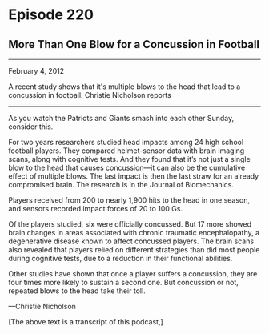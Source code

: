 # Episode 220

## More Than One Blow for a Concussion in Football

---

February 4, 2012

A recent study shows that it's multiple blows to the head that lead to a concussion in football. Christie Nicholson reports

---

As you watch the Patriots and Giants smash into each other Sunday, consider this.

For two years researchers studied head impacts among 24 high school football players. They compared helmet-sensor data with brain imaging scans, along with cognitive tests. And they found that it’s not just a single blow to the head that causes concussion—it can also be the cumulative effect of multiple blows. The last impact is then the last straw for an already compromised brain. The research is in the Journal of Biomechanics.

Players received from 200 to nearly 1,900 hits to the head in one season, and sensors recorded impact forces of 20 to 100 Gs.

Of the players studied, six were officially concussed. But 17 more showed brain changes in areas associated with chronic traumatic encephalopathy, a degenerative disease known to affect concussed players. The brain scans also revealed that players relied on different strategies than did most people during cognitive tests, due to a reduction in their functional abilities.

Other studies have shown that once a player suffers a concussion, they are four times more likely to sustain a second one. But concussion or not, repeated blows to the head take their toll.

—Christie Nicholson

[The above text is a transcript of this podcast,]


